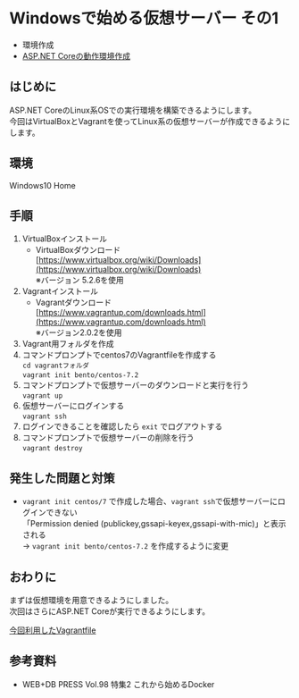 # Windowsで始める仮想サーバー その1
- 環境作成
- [ASP.NET Coreの動作環境作成](https://github.com/kazenetu/blog-reports/tree/master/reports/17-dotnetTestCentOS2)

## はじめに
ASP.NET CoreのLinux系OSでの実行環境を構築できるようにします。  
今回はVirtualBoxとVagrantを使ってLinux系の仮想サーバーが作成できるようにします。

## 環境
Windows10 Home  

## 手順
1. VirtualBoxインストール
   - VirtualBoxダウンロード  
    [https://www.virtualbox.org/wiki/Downloads](https://www.virtualbox.org/wiki/Downloads)  
    ※バージョン 5.2.6を使用
1. Vagrantインストール
   - Vagrantダウンロード  
    [https://www.vagrantup.com/downloads.html](https://www.vagrantup.com/downloads.html)  
    ※バージョン2.0.2を使用
1. Vagrant用フォルダを作成
1. コマンドプロンプトでcentos7のVagrantfileを作成する  
```cd vagrantフォルダ```  
```vagrant init bento/centos-7.2```
1. コマンドプロンプトで仮想サーバーのダウンロードと実行を行う  
```vagrant up```  
1. 仮想サーバーにログインする  
```vagrant ssh```
1. ログインできることを確認したら ```exit``` でログアウトする
1. コマンドプロンプトで仮想サーバーの削除を行う  
```vagrant destroy```  

## 発生した問題と対策
- ```vagrant init centos/7``` で作成した場合、```vagrant ssh```で仮想サーバーにログインできない  
「Permission denied (publickey,gssapi-keyex,gssapi-with-mic)」と表示される  
→ ```vagrant init bento/centos-7.2``` を作成するように変更

## おわりに
まずは仮想環境を用意できるようにしました。  
次回はさらにASP.NET Coreが実行できるようにします。

[今回利用したVagrantfile](./Vagrantfile)

## 参考資料
- WEB+DB PRESS Vol.98 特集2 これから始めるDocker


